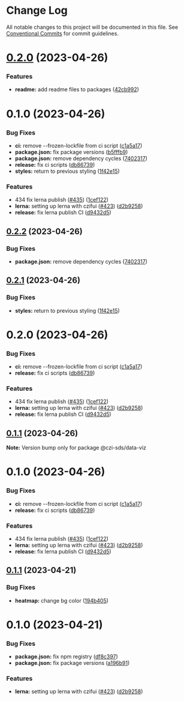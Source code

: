 # Change Log

All notable changes to this project will be documented in this file.
See [Conventional Commits](https://conventionalcommits.org) for commit guidelines.

# [0.2.0](https://github.com/chanzuckerberg/sci-components/compare/@czi-sds/data-viz@0.1.0...@czi-sds/data-viz@0.2.0) (2023-04-26)

### Features

- **readme:** add readme files to packages ([42cb992](https://github.com/chanzuckerberg/sci-components/commit/42cb992e22824d93d321e7d161d702a12d349637))

# 0.1.0 (2023-04-26)

### Bug Fixes

- **ci:** remove --frozen-lockfile from ci script ([c1a5a17](https://github.com/chanzuckerberg/sci-components/commit/c1a5a17f8dc4936efeb26f03fa38bf6e6eee7d23))
- **package.json:** fix package versions ([b5fffb9](https://github.com/chanzuckerberg/sci-components/commit/b5fffb9283c843689c33a796b5325a740058967a))
- **package.json:** remove dependency cycles ([7402317](https://github.com/chanzuckerberg/sci-components/commit/740231742aac4cf088d9b96be4c90e9c18ad34bd))
- **release:** fix ci scripts ([db86739](https://github.com/chanzuckerberg/sci-components/commit/db86739d8d95a8dac633cdd68ab20128aa2608f3))
- **styles:** return to previous styling ([1f42e15](https://github.com/chanzuckerberg/sci-components/commit/1f42e15a89ccd52777e5e11016e238133ae18af9))

### Features

- 434 fix lerna publish ([#435](https://github.com/chanzuckerberg/sci-components/issues/435)) ([1cef122](https://github.com/chanzuckerberg/sci-components/commit/1cef122a7e035e1a55b68d3474a9a2deb39579ac))
- **lerna:** setting up lerna with czifui ([#423](https://github.com/chanzuckerberg/sci-components/issues/423)) ([d2b9258](https://github.com/chanzuckerberg/sci-components/commit/d2b925879c1d3c5b1d0c135fd76ef58d9d2d9f63))
- **release:** fix lerna publish CI ([d9432d5](https://github.com/chanzuckerberg/sci-components/commit/d9432d5a5c9835c2487a6a7c975a04aeee3c5b9b))

## [0.2.2](https://github.com/chanzuckerberg/sci-components/compare/@czi-sds/data-viz@0.2.1...@czi-sds/data-viz@0.2.2) (2023-04-26)

### Bug Fixes

- **package.json:** remove dependency cycles ([7402317](https://github.com/chanzuckerberg/sci-components/commit/740231742aac4cf088d9b96be4c90e9c18ad34bd))

## [0.2.1](https://github.com/chanzuckerberg/sci-components/compare/@czi-sds/data-viz@0.2.0...@czi-sds/data-viz@0.2.1) (2023-04-26)

### Bug Fixes

- **styles:** return to previous styling ([1f42e15](https://github.com/chanzuckerberg/sci-components/commit/1f42e15a89ccd52777e5e11016e238133ae18af9))

# 0.2.0 (2023-04-26)

### Bug Fixes

- **ci:** remove --frozen-lockfile from ci script ([c1a5a17](https://github.com/chanzuckerberg/sci-components/commit/c1a5a17f8dc4936efeb26f03fa38bf6e6eee7d23))
- **release:** fix ci scripts ([db86739](https://github.com/chanzuckerberg/sci-components/commit/db86739d8d95a8dac633cdd68ab20128aa2608f3))

### Features

- 434 fix lerna publish ([#435](https://github.com/chanzuckerberg/sci-components/issues/435)) ([1cef122](https://github.com/chanzuckerberg/sci-components/commit/1cef122a7e035e1a55b68d3474a9a2deb39579ac))
- **lerna:** setting up lerna with czifui ([#423](https://github.com/chanzuckerberg/sci-components/issues/423)) ([d2b9258](https://github.com/chanzuckerberg/sci-components/commit/d2b925879c1d3c5b1d0c135fd76ef58d9d2d9f63))
- **release:** fix lerna publish CI ([d9432d5](https://github.com/chanzuckerberg/sci-components/commit/d9432d5a5c9835c2487a6a7c975a04aeee3c5b9b))

## [0.1.1](https://github.com/chanzuckerberg/sci-components/compare/@czi-sds/data-viz@0.1.0...@czi-sds/data-viz@0.1.1) (2023-04-26)

**Note:** Version bump only for package @czi-sds/data-viz

# 0.1.0 (2023-04-26)

### Bug Fixes

- **ci:** remove --frozen-lockfile from ci script ([c1a5a17](https://github.com/chanzuckerberg/sci-components/commit/c1a5a17f8dc4936efeb26f03fa38bf6e6eee7d23))
- **release:** fix ci scripts ([db86739](https://github.com/chanzuckerberg/sci-components/commit/db86739d8d95a8dac633cdd68ab20128aa2608f3))

### Features

- 434 fix lerna publish ([#435](https://github.com/chanzuckerberg/sci-components/issues/435)) ([1cef122](https://github.com/chanzuckerberg/sci-components/commit/1cef122a7e035e1a55b68d3474a9a2deb39579ac))
- **lerna:** setting up lerna with czifui ([#423](https://github.com/chanzuckerberg/sci-components/issues/423)) ([d2b9258](https://github.com/chanzuckerberg/sci-components/commit/d2b925879c1d3c5b1d0c135fd76ef58d9d2d9f63))
- **release:** fix lerna publish CI ([d9432d5](https://github.com/chanzuckerberg/sci-components/commit/d9432d5a5c9835c2487a6a7c975a04aeee3c5b9b))

## [0.1.1](https://github.com/chanzuckerberg/sci-components/compare/@czi-sds/data-viz@0.1.0...@czi-sds/data-viz@0.1.1) (2023-04-21)

### Bug Fixes

- **heatmap:** change bg color ([194b405](https://github.com/chanzuckerberg/sci-components/commit/194b40588ac7db40ae10a0dfb76c0319c4046a28))

# 0.1.0 (2023-04-21)

### Bug Fixes

- **package.json:** fix npm registry ([df8c397](https://github.com/chanzuckerberg/sci-components/commit/df8c397feae7814dfacc48111f581e685992bf4e))
- **package.json:** fix package versions ([a196b91](https://github.com/chanzuckerberg/sci-components/commit/a196b9119dfe72ce46c086359940f7d000a453d3))

### Features

- **lerna:** setting up lerna with czifui ([#423](https://github.com/chanzuckerberg/sci-components/issues/423)) ([d2b9258](https://github.com/chanzuckerberg/sci-components/commit/d2b925879c1d3c5b1d0c135fd76ef58d9d2d9f63))
